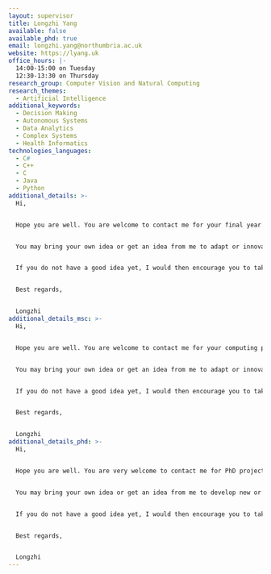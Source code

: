 ```yaml
---
layout: supervisor
title: Longzhi Yang
available: false
available_phd: true
email: longzhi.yang@northumbria.ac.uk
website: https://lyang.uk
office_hours: |-
  14:00-15:00 on Tuesday
  12:30-13:30 on Thursday
research_group: Computer Vision and Natural Computing
research_themes:
  - Artificial Intelligence
additional_keywords:
  - Decision Making
  - Autonomous Systems
  - Data Analytics
  - Complex Systems
  - Health Informatics
technologies_languages:
  - C#
  - C++
  - C
  - Java
  - Python
additional_details: >-
  Hi, 


  Hope you are well. You are welcome to contact me for your final year projects. 


  You may bring your own idea or get an idea from me to adapt or innovate AI approaches to various applications, such as healthcare, computer vision, robotics, engineering, cybersecurity, forensics etc. You are particularly welcome if you'd like to take a challenging project in these areas and I have supported multiple UG graduates publishing their findings and get full PhD scholarships from multiple universities, including Russel Group Universities such as University or York and Newcastle University. 


  If you do not have a good idea yet, I would then encourage you to take my 'live' projects based on the scenarios provided by industry partners. The industry projects are great opportunities for first-hand real-world working experience, and multiple students secured their first jobs based on their impressive performance on their computing projects.


  Best regards,


  Longzhi
additional_details_msc: >-
  Hi, 


  Hope you are well. You are welcome to contact me for your computing proejcts. 


  You may bring your own idea or get an idea from me to adapt or innovate AI approaches to various applications, such as healthcare, computer vision, robotics, engineering, cybersecurity, forensics etc. You are particularly welcome if you'd like to take a challenging project in these areas and I have supported multiple BSc/MSc graduates publishing their findings and getting full PhD scholarships form multiple universities, including Russel Group Universities such as University or York and Newcastle University. 


  If you do not have a good idea yet, I would then encourage you to take my 'live' projects based on the scenarios provided by industry partners. The industry projects are great opportunities for first-hand real-world working experience, and multiple students secured their first jobs or scholarships based on their impressive performance on their computing projects.


  Best regards,


  Longzhi
additional_details_phd: >-
  Hi, 


  Hope you are well. You are very welcome to contact me for PhD projects in the area of Artificial Intelligence (AI), machine learning, and their applications. 


  You may bring your own idea or get an idea from me to develop new or advance existing AI/machine learning approaches, and innovatively apply them to various applications, such as healthcare, computer vision, robotics, engineering, cybersecurity, forensics etc. You are particularly welcome to take a theorectical development project, which can usually lead to top conference and journal publications.


  If you do not have a good idea yet, I would then encourage you to take my 'live' projects based on the challenges provided by my industry partners. The industry projects are great opportunities for impactful research experience as these projects will usually drive changes in the industry. In addition, the real-world working experience directly collaborating with industry is particularly fond by the industry for post-doctoral jobs.


  Best regards,


  Longzhi
---
```


